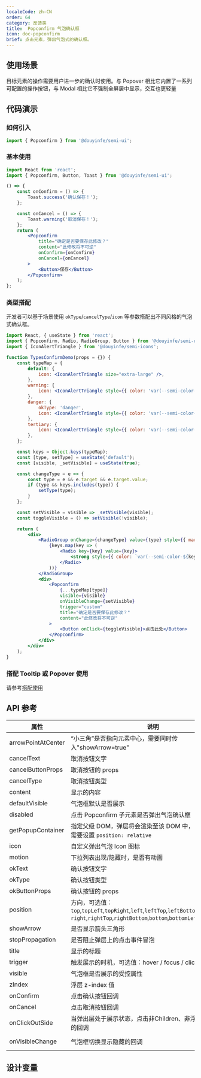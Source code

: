 ```yaml
---
localeCode: zh-CN
order: 64
category: 反馈类
title:  Popconfirm 气泡确认框
icon: doc-popconfirm
brief: 点击元素，弹出气泡式的确认框。
---
```



## 使用场景

目标元素的操作需要用户进一步的确认时使用。与 Popover 相比它内置了一系列可配置的操作按钮，与 Modal 相比它不强制全屏居中显示，交互也更轻量

## 代码演示

### 如何引入

```jsx import
import { Popconfirm } from '@douyinfe/semi-ui';
```

### 基本使用

```jsx live=true
import React from 'react';
import { Popconfirm, Button, Toast } from '@douyinfe/semi-ui';

() => {
    const onConfirm = () => {
        Toast.success('确认保存！');
    };

    const onCancel = () => {
        Toast.warning('取消保存！');
    };
    return (
        <Popconfirm
            title="确定是否要保存此修改？"
            content="此修改将不可逆"
            onConfirm={onConfirm}
            onCancel={onCancel}
        >
            <Button>保存</Button>
        </Popconfirm>
    );
};
```

### 类型搭配

开发者可以基于场景使用 `okType`/`cancelType`/`icon` 等参数搭配出不同风格的气泡式确认框。

```jsx live=true
import React, { useState } from 'react';
import { Popconfirm, Radio, RadioGroup, Button } from '@douyinfe/semi-ui';
import { IconAlertTriangle } from '@douyinfe/semi-icons';

function TypesConfirmDemo(props = {}) {
    const typeMap = {
        default: {
            icon: <IconAlertTriangle size="extra-large" />,
        },
        warning: {
            icon: <IconAlertTriangle style={{ color: 'var(--semi-color-warning)' }} size="extra-large" />,
        },
        danger: {
            okType: 'danger',
            icon: <IconAlertTriangle style={{ color: 'var(--semi-color-danger)' }} size="extra-large" />,
        },
        tertiary: {
            icon: <IconAlertTriangle style={{ color: 'var(--semi-color-tertiary)' }} size="extra-large" />,
        },
    };

    const keys = Object.keys(typeMap);
    const [type, setType] = useState('default');
    const [visible, _setVisible] = useState(true);

    const changeType = e => {
        const type = e && e.target && e.target.value;
        if (type && keys.includes(type)) {
            setType(type);
        }
    };

    const setVisible = visible => _setVisible(visible);
    const toggleVisible = () => setVisible(!visible);

    return (
        <div>
            <RadioGroup onChange={changeType} value={type} style={{ marginTop: 14, marginBottom: 14 }}>
                {keys.map(key => (
                    <Radio key={key} value={key}>
                        <strong style={{ color: `var(--semi-color-${key === 'default' ? 'primary' : key})` }}>{key}</strong>
                    </Radio>
                ))}
            </RadioGroup>
            <div>
                <Popconfirm
                    {...typeMap[type]}
                    visible={visible}
                    onVisibleChange={setVisible}
                    trigger="custom"
                    title="确定是否要保存此修改？"
                    content="此修改将不可逆"
                >
                    <Button onClick={toggleVisible}>点击此处</Button>
                </Popconfirm>
            </div>
        </div>
    );
}
```

### 搭配 Tooltip 或 Popover 使用

请参考[搭配使用](/zh-CN/show/tooltip#%E6%90%AD%E9%85%8D-popover-%E6%88%96-popconfirm-%E4%BD%BF%E7%94%A8)

## API 参考

| 属性               | 说明                                                                                                                                        | 类型                             | 默认值              | 版本              |
| ------------------ | ------------------------------------------------------------------------------------------------------------------------------------------- | -------------------------------- | ------------------- | ----------------- |
| arrowPointAtCenter | “小三角”是否指向元素中心，需要同时传入"showArrow=true"                                                                                      | boolean                          | false               | **0.34.0** |
| cancelText         | 取消按钮文字                                                                                                                                | string                           | "取消"              |
| cancelButtonProps  | 取消按钮的 props                                                                                                                            | object                           |                     | **0.29.0**        |
| cancelType         | 取消按钮类型                                                                                                                                | string                           | "tertiary"          |
| content            | 显示的内容                                                                                                                                  | string\|ReactNode                |                     |
| defaultVisible     | 气泡框默认是否展示                                                                                                                          | boolean                          |                     | **0.19.0**        |
| disabled           | 点击 Popconfirm 子元素是否弹出气泡确认框                                                                                                    | boolean                          | false               |
| getPopupContainer  | 指定父级 DOM，弹层将会渲染至该 DOM 中，自定义时容器需要设置 `position: relative`                                                                                                       | Function():HTMLElement           | () => document.body |
| icon               | 自定义弹出气泡 Icon 图标                                                                                                                    | ReactNode                | <IconAlertTriangle size="extra-large" />    |
| motion             | 下拉列表出现/隐藏时，是否有动画 | boolean\|object | true |
| okText             | 确认按钮文字                                                                                                                                | string                           | "确认"              |
| okType             | 确认按钮类型                                                                                                                                | string                           | "primary"           |
| okButtonProps      | 确认按钮的 props                                                                                                                            | object                           |                     | **0.29.0**        |
| position           | 方向，可选值：`top`,`topLeft`,`topRight`,`left`,`leftTop`,`leftBottom`,<br/>`right`,`rightTop`,`rightBottom`,`bottom`,`bottomLeft`,`bottomRight` | string                           | "bottomLeft"        |
| showArrow          | 是否显示箭头三角形                                                                                                                          | boolean                          | false               |                   |
| stopPropagation    | 是否阻止弹层上的点击事件冒泡                                                                                                                | boolean                          | true                | **0.34.0** |
| title              | 显示的标题                                                                                                                                  | string\|ReactNode                |                     |
| trigger            | 触发展示的时机，可选值：hover / focus / click / custom                                                                                         | string                |   'click'                  |
| visible            | 气泡框是否展示的受控属性                                                                                                                    | boolean                          |                     | **0.19.0**        |
| zIndex             | 浮层 z-index 值                                                                                                                             | number                           | 1030                |
| onConfirm          | 点击确认按钮回调                                                                                                                            | Function(e)                      |                     |
| onCancel           | 点击取消按钮回调                                                                                                                            | Function(e)                      |                     |
| onClickOutSide     | 当弹出层处于展示状态，点击非Children、非浮层内部区域时的回调                                                                                      | Function(e)                      |  **2.1.0**      |
| onVisibleChange    | 气泡框切换显示隐藏的回调                                                                                                               | Function(visible: boolean): void | () => {}            | **0.19.0**        |

## 设计变量
<DesignToken/>